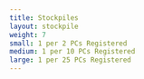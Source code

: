```yaml
---
title: Stockpiles
layout: stockpile
weight: 7
small: 1 per 2 PCs Registered
medium: 1 per 10 PCs Registered
large: 1 per 25 PCs Registered
---
```


